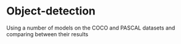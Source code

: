 # Object-detection
Using a number of models on the COCO and PASCAL datasets and comparing between their results
